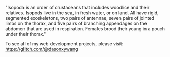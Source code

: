 "Isopoda is an order of crustaceans that includes woodlice and their relatives. Isopods live in the sea, in fresh water, or on land. All have rigid, segmented exoskeletons, two pairs of antennae, seven pairs of jointed limbs on the thorax, and five pairs of branching appendages on the abdomen that are used in respiration. Females brood their young in a pouch under their thorax."

To see all of my web development projects, please visit:
https://glitch.com/@dasonxywang

